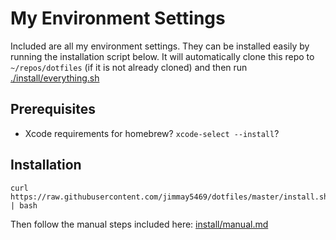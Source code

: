 My Environment Settings
=======================

Included are all my environment settings.  They can be installed easily by running the installation script below.  It will automatically clone this repo to `~/repos/dotfiles` (if it is not already cloned) and then run [./install/everything.sh](https://github.com/jimmay5469/dotfiles/blob/master/install/everything.sh)

Prerequisites
-------------

  - Xcode requirements for homebrew? `xcode-select --install`?

Installation
------------

```
curl https://raw.githubusercontent.com/jimmay5469/dotfiles/master/install.sh | bash
```

Then follow the manual steps included here: [install/manual.md](https://github.com/jimmay5469/dotfiles/blob/master/install/manual.md)

